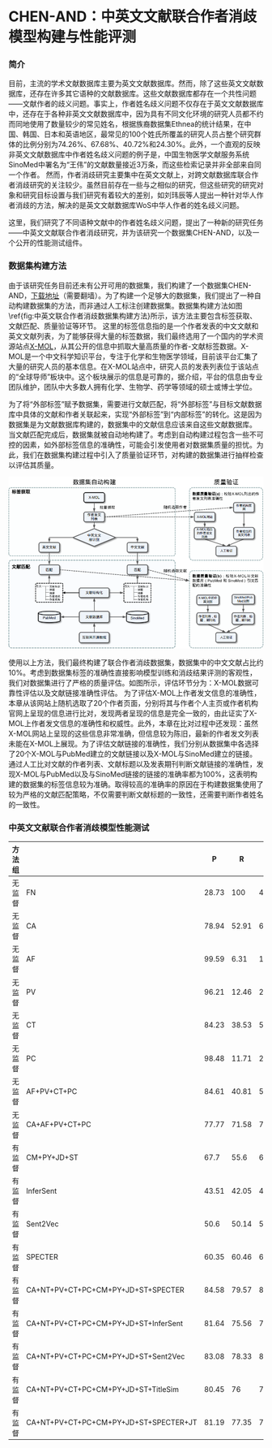 # CHEN-AND：中英文文献联合作者消歧模型构建与性能评测

### 简介
目前，主流的学术文献数据库主要为英文文献数据库。然而，除了这些英文文献数据库，还存在许多其它语种的文献数据库。这些文献数据库都存在一个共性问题——文献作者的歧义问题。事实上，作者姓名歧义问题不仅存在于英文文献数据库中，还存在于各种非英文文献数据库中，因为具有不同文化环境的研究人员都不约而同地使用了数量较少的常见姓名，根据族裔数据集Ethnea的统计结果，在中国、韩国、日本和英语地区，最常见的100个姓氏所覆盖的研究人员占整个研究群体的比例分别为74.26%、67.68%、40.72%和24.30%。此外，一个直观的反映非英文文献数据库中作者姓名歧义问题的例子是，中国生物医学文献服务系统SinoMed中署名为“王伟”的文献数量接近3万条，而这些检索记录并非全部来自同一个作者。
然而，作者消歧研究主要集中在英文文献上，对跨文献数据库联合作者消歧研究的关注较少。虽然目前存在一些与之相似的研究，但这些研究的研究对象和研究目标设置与我们研究有着较大的差别，如刘玮辰等人提出一种针对华人作者消歧的方法，解决的是英文文献数据库WoS中华人作者的姓名歧义问题。

这里，我们研究了不同语种文献中的作者姓名歧义问题，提出了一种新的研究任务——中英文文献联合作者消歧研究，并为该研究一个数据集CHEN-AND，以及一个公开的性能测试组件。

### 数据集构建方法
由于该研究任务目前还未有公开可用的数据集，我们构建了一个数据集CHEN-AND，[下载地址](https://zenodo.org/record/7654431)（需要翻墙）。为了构建一个足够大的数据集，我们提出了一种自动构建数据集的方法，而非通过人工标注创建数据集。数据集构建方法如图\ref{fig:中英文联合作者消歧数据集构建方法}所示，该方法主要包含标签获取、文献匹配、质量验证等环节。
这里的标签信息指的是一个作者发表的中文文献和英文文献列表，为了能够获得大量的标签数据，我们最终选用了一个国内的学术资源站点[X-MOL](https://www.x-mol.com/aboutUs)，从其公开的信息中抓取大量高质量的作者-文献标签数据。X-MOL是一个中文科学知识平台，专注于化学和生物医学领域，目前该平台汇集了大量的研究人员的基本信息。在X-MOL站点中，研究人员的发表列表位于该站点的“全球导师”板块中。这个板块展示的信息是可靠的，据介绍，平台的信息由专业团队维护，团队中大多数人拥有化学、生物学、药学等领域的硕士或博士学位。

为了将“外部标签”赋予数据集，需要进行文献匹配，将“外部标签”与目标文献数据库中具体的文献和作者关联起来，实现“外部标签”到“内部标签”的转化。这是因为数据集是为文献数据库构建的，数据集中的文献信息应该来自这些文献数据库。
当文献匹配完成后，数据集就被自动地构建了。考虑到自动构建过程包含一些不可控的因素，如外部标签信息的准确性，可能会引发使用者对数据集质量的担忧。为此，我们在数据集构建过程中引入了质量验证环节，对构建的数据集进行抽样检查以评估其质量。

![数据驱动的作者消歧模型构建流程](dataset-building-method.png)

使用以上方法，我们最终构建了联合作者消歧数据集，数据集中的中文文献占比约10%。考虑到数据集标签的准确性直接影响模型训练和消歧结果评测的客观性，我们对数据集进行了严格的质量评估。如图所示，评估环节分为：X-MOL数据可靠性评估以及文献链接准确性评估。
为了评估X-MOL上作者发文信息的准确性，本章从该网站上随机选取了20个作者页面，分别将其与作者个人主页或作者机构官网上呈现的信息进行比对，发现两者呈现的信息是完全一致的，由此证实了X-MOL上作者发文信息的准确性和权威性。此外，本章在比对过程中还发现：虽然X-MOL网站上呈现的这些信息非常准确，但信息较为陈旧，最新的作者发文列表未能在X-MOL上展现。为了评估文献链接的准确性，我们分别从数据集中各选择了20个X-MOL与PubMed建立的文献链接以及X-MOL与SinoMed建立的链接。通过人工比对文献的作者列表、文献标题以及发表期刊判断文献链接的准确性，发现X-MOL与PubMed以及与SinoMed链接的链接的准确率都为100%，这表明构建的数据集的标签信息较为准确。取得较高的准确率的原因在于构建数据集使用了较为严格的文献匹配策略，不仅需要判断文献标题的一致性，还需要判断作者姓名的一致性。

### 中英文文献联合作者消歧模型性能测试

| 方法组 |                                       | P     | R     | F1    | AUC   | B3-P  | B3-R  | B3-F1 |
| --- | ------------------------------------- | ----- | ----- | ----- | ----- | ----- | ----- | ----- |
| 无监督 | FN                                    | 28.73 | 100   | 44.64 | 50    | 49.03 | 100   | 63.6  |
| 无监督 | CA                                    | 78.94 | 52.91 | 63.35 | 73.61 | 79.37 | 82.05 | 76.44 |
| 无监督 | AF                                    | 99.59 | 6.31  | 11.87 | 53.15 | 98.17 | 36.39 | 49.72 |
| 无监督 | PV                                    | 96.21 | 12.46 | 22.07 | 56.13 | 99.25 | 41    | 53.98 |
| 无监督 | CT                                    | 84.23 | 38.53 | 52.87 | 67.81 | 94.48 | 60.58 | 70.84 |
| 无监督 | PC                                    | 98.48 | 11.71 | 20.94 | 55.82 | 99.68 | 38.48 | 51.89 |
| 无监督 | AF+PV+CT+PC                           | 84.61 | 40.81 | 55.06 | 68.91 | 94.13 | 62.03 | 71.85 |
| 无监督 | CA+AF+PV+CT+PC                        | 77.77 | 71.58 | 74.55 | 81.67 | 74.09 | 93.31 | 78.94 |
| 有监督 | CM+PY+JD+ST                           | 67.7  | 55.6  | 61.05 | 72.45 | 74.05 | 84.07 | 75.62 |
| 有监督 | InferSent                             | 43.51 | 42.05 | 42.77 | 60.02 | 61    | 77.96 | 65.32 |
| 有监督 | Sent2Vec                              | 50.6  | 50.14 | 50.37 | 65.2  | 78.3  | 70.83 | 71.82 |
| 有监督 | SPECTER                               | 60.35 | 60.46 | 60.41 | 72.22 | 74.73 | 87.64 | 78.64 |
| 有监督 | CA+NT+PV+CT+PC+CM+PY+JD+ST+SPECTER    | 84.58 | 79.57 | 82    | 86.86 | 89.78 | 92.6  | 89.93 |
| 有监督 | CA+NT+PV+CT+PC+CM+PY+JD+ST+InferSent  | 81.64 | 75.56 | 78.49 | 84.36 | 89    | 90.97 | 88.43 |
| 有监督 | CA+NT+PV+CT+PC+CM+PY+JD+ST+Sent2Vec   | 83.08 | 78.33 | 80.63 | 85.95 | 89.24 | 91.43 | 88.89 |
| 有监督 | CA+NT+PV+CT+PC+CM+PY+JD+ST+TitleSim   | 80.45 | 76    | 78.16 | 84.28 | 87.72 | 91.07 | 87.84 |
| 有监督 | CA+NT+PV+CT+PC+CM+PY+JD+ST+SPECTER+JT | 81.19 | 77.35 | 79.22 | 85.06 | 88.8  | 91.91 | 88.89 |